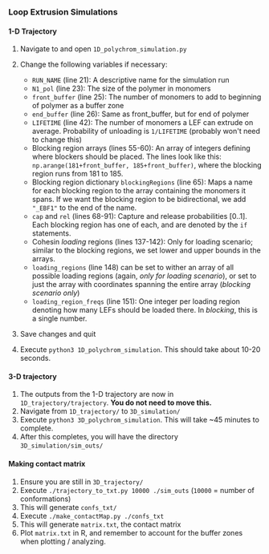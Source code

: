 ### Loop Extrusion Simulations

#### 1-D Trajectory
1. Navigate to and open `1D_polychrom_simulation.py`
2. Change the following variables if necessary:
    - `RUN_NAME` (line 21): A descriptive name for the simulation run
    - `N1_pol` (line 23): The size of the polymer in monomers
    - `front_buffer` (line 25): The number of monomers to add to beginning of polymer as a buffer zone
    - `end_buffer` (line 26): Same as front_buffer, but for end of polymer
    - `LIFETIME` (line 42): The number of monomers a LEF can extrude on average. Probability of unloading is `1/LIFETIME` (probably won't need to change this)
    - Blocking region arrays (lines 55-60): An array of integers defining where blockers should be placed. The lines look like this: `np.arange(181+front_buffer, 185+front_buffer)`, where the blocking region runs from 181 to 185.
    - Blocking region dictionary `blockingRegions` (line 65): Maps a name for each blocking region to the array containing the monomers it spans. If we want the blocking region to be bidirectional, we add `"_EBF1"` to the end of the name.
    - `cap` and `rel` (lines 68-91): Capture and release probabilities $[0..1]$. Each blocking region has one of each, and are denoted by the `if` statements.
    - Cohesin _loading_ regions (lines 137-142): Only for loading scenario; similar to the blocking regions, we set lower and upper bounds in the arrays.
    - `loading_regions` (line 148) can be set to wither an array of all possible loading regions (again, _only for loading scenario_), or set to just the array with coordinates spanning the entire array (_blocking scenario only_)
    - `loading_region_freqs` (line 151): One integer per loading region denoting how many LEFs should be loaded there. In _blocking_, this is a single number.
  
  3. Save changes and quit
  4. Execute `python3 1D_polychrom_simulation`. This should take about 10-20 seconds.

#### 3-D trajectory
1. The outputs from the 1-D trajectory are now in `1D_trajectory/trajectory`. **You do not need to move this.**
2. Navigate from `1D_trajectory/` to `3D_simulation/`
3. Execute `python3 3D_polychrom_simulation`. This will take ~45 minutes to complete.
4. After this completes, you will have the directory `3D_simulation/sim_outs/`

#### Making contact matrix
1. Ensure you are still in `3D_trajectory/`
2. Execute `./trajectory_to_txt.py 10000 ./sim_outs` (`10000` = number of conformations)
3. This will generate `confs_txt/`
4. Execute `./make_contactMap.py ./confs_txt`
5. This will generate `matrix.txt`, the contact matrix
6. Plot `matrix.txt` in R, and remember to account for the buffer zones when plotting / analyzing.
